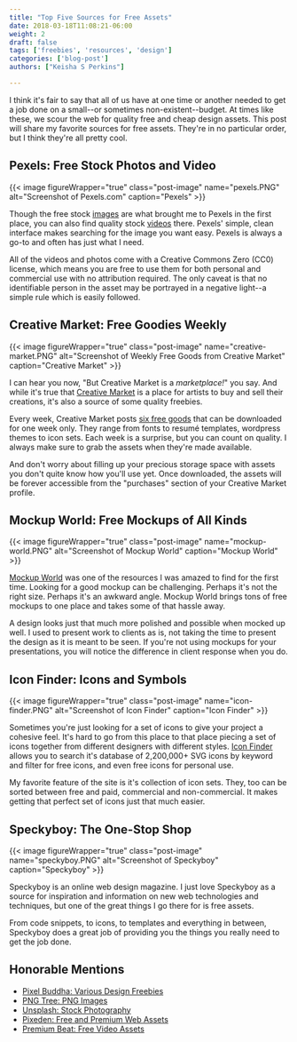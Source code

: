 ```yaml
---
title: "Top Five Sources for Free Assets"
date: 2018-03-18T11:08:21-06:00
weight: 2
draft: false
tags: ['freebies', 'resources', 'design']
categories: ['blog-post']
authors: ["Keisha S Perkins"]

---
```


I think it's fair to say that all of us have at one time or another needed to get a job done on a small--or sometimes non-existent--budget. At times like these, we scour the web for quality free and cheap design assets. This post will share my favorite sources for free assets. They're in no particular order, but I think they're all pretty cool.

## Pexels: Free Stock Photos and Video

{{< image figureWrapper="true"  class="post-image" name="pexels.PNG" alt="Screenshot of Pexels.com" caption="Pexels" >}}

Though the free stock <a href="http://pexels.com" target="_blank">images</a> are what brought me to Pexels in the first place, you can also find quality stock <a href="https://videos.pexels.com/" target="_blank">videos</a> there. Pexels' simple, clean interface makes searching for the image you want easy. Pexels is always a go-to and often has just what I need.

All of the videos and photos come with a Creative Commons Zero (CC0) license, which means you are free to use them for both personal and commercial use with no attribution required. The only caveat is that no identifiable person in the asset may be portrayed in a negative light--a simple rule which is easily followed.

## Creative Market: Free Goodies Weekly


{{< image figureWrapper="true"  class="post-image" name="creative-market.PNG" alt="Screenshot of Weekly Free Goods from Creative Market" caption="Creative Market" >}}

I can hear you now, "But Creative Market is a _marketplace!_" you say. And while it's true that <a href="http://creativemarket.com" target="_blank">Creative Market</a> is a place for artists to buy and sell their creations, it's also a source of some quality freebies. 

Every week, Creative Market posts <a href="https://creativemarket.com/free-goods" taget="_blank">six free goods</a> that can be downloaded for one week only. They range from fonts to resumé templates, wordpress themes to icon sets. Each week is a surprise, but you can count on quality. I always make sure to grab the assets when they're made available. 

And don't worry about filling up your precious storage space with assets you don't quite know how you'll use yet. Once downloaded, the assets will be forever accessible from the "purchases" section of your Creative Market profile.

## Mockup World: Free Mockups of All Kinds

{{< image figureWrapper="true"  class="post-image" name="mockup-world.PNG" alt="Screenshot of Mockup World" caption="Mockup World" >}}


<a href="https://www.mockupworld.co/">Mockup World</a> was one of the resources I was amazed to find for the first time. Looking for a good mockup can be challenging. Perhaps it's not the right size. Perhaps it's an awkward angle. Mockup World brings tons of free mockups to one place and takes some of that hassle away.

A design looks just that much more polished and possible when mocked up well. I used to present work to clients as is, not taking the time to present the design as it is meant to be seen. If you're not using mockups for your presentations, you will notice the difference in client response when you do.

## Icon Finder: Icons and Symbols

{{< image figureWrapper="true"  class="post-image" name="icon-finder.PNG" alt="Screenshot of Icon Finder" caption="Icon Finder" >}}

Sometimes you're just looking for a set of icons to give your project a cohesive feel. It's hard to go from this place to that place piecing a set of icons together from different designers with different styles. <a href="https://www.iconfinder.com/">Icon Finder</a> allows you to search it's database of 2,200,000+ SVG icons by keyword and filter for free icons, and even free icons for personal use.

My favorite feature of the site is it's collection of icon sets. They, too can be sorted between free and paid, commercial and non-commercial. It makes getting that perfect set of icons just that much easier.

## Speckyboy: The One-Stop Shop

{{< image figureWrapper="true"  class="post-image" name="speckyboy.PNG" alt="Screenshot of Speckyboy" caption="Speckyboy" >}}


Speckyboy is an online web design magazine. I just love Speckyboy as a source for inspiration and information on new web technologies and techniques, but one of the great things I go there for is free assets. 

From code snippets, to icons, to templates and everything in between, Speckyboy does a great job of providing you the things you really need to get the job done.

## Honorable Mentions

<ul>
	<li><a href='https://pixelbuddha.net/freebies/' target='_blank'>Pixel Buddha: Various Design Freebies</a></li>
	<li><a href="https://pngtree.com/" target="_blank">PNG Tree: PNG Images</a></li>
	<li><a href="https://unsplash.com/" target="_blank">Unsplash: Stock Photography</a></li>
	<li><a href="https://www.pixeden.com/">Pixeden: Free and Premium Web Assets</a></li>
	<li><a href="https://www.premiumbeat.com/blog/category/free-for-video/">Premium Beat: Free Video Assets</a></li>
</ul>








